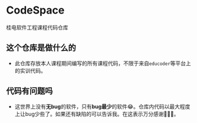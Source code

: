 # CodeSpace

桂电软件工程课程代码仓库

## 这个仓库是做什么的

- 此仓库存放本人课程期间编写的所有课程代码，不限于来自`educoder`等平台上的实训代码。
  
## 代码有问题吗

- 这世界上没有**无bug**的软件，只有**bug最少**的软件😂。仓库内代码以最大程度上让bug少些了。如果还有缺陷的可以告诉我。在这表示万分感谢🙏🙏🙏。
